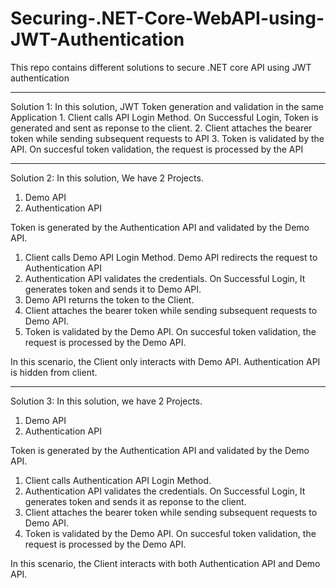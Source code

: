 # Securing-.NET-Core-WebAPI-using-JWT-Authentication
This repo contains different solutions to secure .NET core API using JWT authentication

<hr/>
Solution 1:
In this solution, JWT Token generation and validation in the same Application
  1. Client calls API Login Method. On Successful Login, Token is generated and sent as reponse to the client.
  2. Client attaches the bearer token while sending subsequent requests to API
  3. Token is validated by the API. On succesful token validation, the request is processed by the API

<br/>
<hr/>


Solution 2:
In this solution, We have 2 Projects. 
   1. Demo API 
   2. Authentication API 
   
Token is generated by the Authentication API and validated by the Demo API.
  1. Client calls Demo API Login Method. Demo API redirects the request to Authentication API
  2. Authentication API validates the credentials. On Successful Login, It generates token and sends it to Demo API.
  3. Demo API returns the token to the Client. 
  4. Client attaches the bearer token while sending subsequent requests to Demo API.
  5. Token is validated by the Demo API. On succesful token validation, the request is processed by the Demo API.

In this scenario, the Client only interacts with Demo API. Authentication API is hidden from client.
<br/>
<hr/>



Solution 3:
In this solution, we have 2 Projects.
   1. Demo API 
   2. Authentication API   

Token is generated by the Authentication API and validated by the Demo API.

  1. Client calls Authentication API Login Method. 
  2. Authentication API validates the credentials. On Successful Login, It generates token and sends it as reponse to the client.
  3. Client attaches the bearer token while sending subsequent requests to Demo API.
  4. Token is validated by the Demo API. On succesful token validation, the request is processed by the Demo API.

In this scenario, the Client interacts with both Authentication API and Demo API. 
   
 
